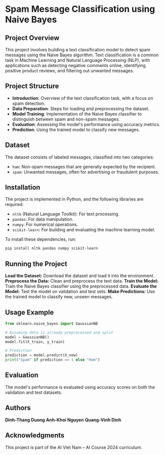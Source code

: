 # Spam Message Classification using Naive Bayes

## Project Overview
This project involves building a text classification model to detect spam messages using the Naive Bayes algorithm. Text classification is a common task in Machine Learning and Natural Language Processing (NLP), with applications such as detecting negative comments online, identifying positive product reviews, and filtering out unwanted messages.

## Project Structure
- **Introduction**: Overview of the text classification task, with a focus on spam detection.
- **Data Preparation**: Steps for loading and preprocessing the dataset.
- **Model Training**: Implementation of the Naive Bayes classifier to distinguish between spam and non-spam messages.
- **Evaluation**: Assessing the model's performance using accuracy metrics.
- **Prediction**: Using the trained model to classify new messages.

## Dataset
The dataset consists of labeled messages, classified into two categories: 
- `ham`: Non-spam messages that are generally expected by the recipient.
- `spam`: Unwanted messages, often for advertising or fraudulent purposes.

## Installation
The project is implemented in Python, and the following libraries are required:
- `nltk` (Natural Language Toolkit): For text processing.
- `pandas`: For data manipulation.
- `numpy`: For numerical operations.
- `scikit-learn`: For building and evaluating the machine learning model.

To install these dependencies, run:
```bash
pip install nltk pandas numpy scikit-learn
```
## Running the Project
**Load the Dataset:** Download the dataset and load it into the environment.
**Preprocess the Data:** Clean and preprocess the text data.
**Train the Model:** Train the Naive Bayes classifier using the preprocessed data.
**Evaluate the Model:** Test the model on validation and test sets.
**Make Predictions:** Use the trained model to classify new, unseen messages.
## Usage Example
```python
from sklearn.naive_bayes import GaussianNB

# Assuming data is already preprocessed and split
model = GaussianNB()
model.fit(X_train, y_train)

# Prediction
prediction = model.predict(X_new)
print("Spam" if prediction == 1 else "Ham")
```

## Evaluation
The model's performance is evaluated using accuracy scores on both the validation and test datasets.
## Authors
**Dinh-Thang Duong**
**Anh-Khoi Nguyen**
**Quang-Vinh Dinh**

## Acknowledgments
This project is part of the AI Viet Nam – AI Course 2024 curriculum.


